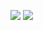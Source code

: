 ![](https://github-readme-stats.vercel.app/api/top-langs/?username=kzyzz&theme=dark&layout=compact)
![](https://github-readme-stats.vercel.app/api?username=kzyzz&show_icons=true&theme=dark&count_private=true)
